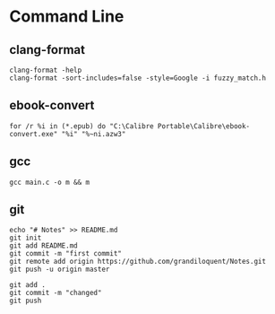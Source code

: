 # Command Line

## clang-format


```
clang-format -help
clang-format -sort-includes=false -style=Google -i fuzzy_match.h
```

## ebook-convert


```
for /r %i in (*.epub) do "C:\Calibre Portable\Calibre\ebook-convert.exe" "%i" "%~ni.azw3"
```

## gcc

```
gcc main.c -o m && m
```

## git

```
echo "# Notes" >> README.md
git init
git add README.md
git commit -m "first commit"
git remote add origin https://github.com/grandiloquent/Notes.git
git push -u origin master
```

```
git add .
git commit -m "changed"
git push
```